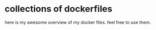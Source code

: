 # collections of dockerfiles

here is my awesome overview of my docker files. feel free to use them.
